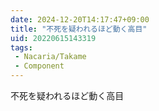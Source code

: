 ```yaml
---
date: 2024-12-20T14:17:47+09:00
title: "不死を疑われるほど動く高目"
uid: 20220615143319
tags:
 - Nacaria/Takame
 - Component
---
```


不死を疑われるほど動く高目